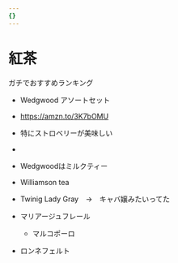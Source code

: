 ```yaml
---
{}
---
```

# 紅茶

ガチでおすすめランキング

- Wedgwood アソートセット  
- https://amzn.to/3K7bOMU  
- 特にストロベリーが美味しい  
-  

- Wedgwoodはミルクティー
- Williamson tea
- Twinig Lady Gray　→　キャバ嬢みたいってた
- マリアージュフレール
    - マルコポーロ
- ロンネフェルト